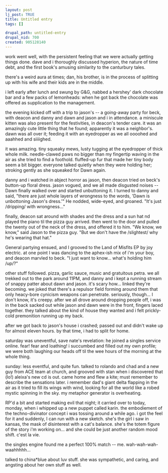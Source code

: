 ```yaml
--- 
layout: post
lj_post: TRUE
title: Untitled entry
tags: []

drupal_path: untitled-entry
drupal_nid: 700
created: 905128140
---
```

work went well, with the persistent feeling that we were actually getting things done. dave and i thoroughly discussed hyperion, the nature of time debt, and the first book's amusing similarity to the canturbury tales.

there's a weird aura at times; dan, his brother, is in the process of splitting up with his wife and their kids are in the middle.

i left early after lunch and swung by G&G, nabbed a hershey' dark chocolate bar and a few packs of lemonheads: when he got back the chocolate was offered as supplication to the management.

the evening kicked off with a trip to jason's -- a going-away party for beck, with deacon and danny and dawn and jason and i in attendance. a miniscule kitten was also present for the festivities, in deacon's tender care. it was an amazingly cute little thing that he found; apparently it was a neighbor's. dawn was all over it; feeding it with an eyedropper as we all oooohed and aaahhed and siiiighed.

it was amazing. tiny squeaky mews, lusty tugging at the eyedropper of thick whole milk. needle-clawed paws no bigger than my fingertip waving in the air as she tried to find a foothold. fluffed-up fur that made her tiny body seem a bit bigger. everyone talked quietly when they were holding her; stroking gently as she squeaked for Dawn again.

danny and i watched in abject horror as jason, then deacon tried on beck's button-up floral dress. jason vogued, and we all made disgusted noises -- Dawn finally walked over and started unbuttoning it. I turned to danny and said, "there are just whole layers of wrongness to the words, 'Dawn is unbottoning Jason's dress.'" He nodded, wide-eyed, and groaned. "It's just /dripping/ with wrongness..."

finally, deacon sat around with shades and the dress and a sun hat nd played the piano til the pizza guy arrived. then went to the door and pulled the twenty out of the neck of the dress, and offered it to him. "We know, we know," said Jason to the pizza guy. "But we don't have the /slightest/ why he's wearing that hat."

General partying ensued, and I grooved to the Land of Misfits EP by joy electric. at one point I was dancing to the aphex-ish mix of i'm your boy, and deacon marvled to beck. "I just want to know... what's holding him /up/?"

other stuff followed. pizza, garlic sauce, music and gratuitous petra. we all trekked out to the park around 11PM, and danny and i kept a running stream of snappy patter about dawn and jason. it's scary how... linked they're becoming. we joked that there's a repulsor field forming around them that only heacy-bore cynicism weapons can penetrate. seriously, though... I don't know, it's creepy. after we all drove around dropping people off, i was in the back sacked out while jason and dawn were in the front, fingers laced together. they talked about the kind of house they wanted and i felt prickly-cold premonition running up my back.

after we got back to jason's house i crashed; passed out and didn't wake up for almost eleven hours. by that time, i had to split for home.

saturday was uneventful, save nate's revelation: he joined a singles service online. fear! fear and loathing! i succumbed and filled out my own profile; we were both laughing our heads off til the wee hours of the morning at the whole thing.

sunday: less eventful, and quite fun. talked to rolando and chad and a new guy from ACE team at church, and grooved with stan when i discovered that (lo!) aleixa's new cd is out. came home and flew a kite; must remember to describe the sensations later. i remember dad's giant delta flapping in the air as it tried to fill its wings with wind, looking for all the world like a robed mystic spinning in the sky. my metaphor generator is overheating.

RP'd a bit and started making evil that night; it carried over to today, monday, when i whipped up a new puppet called karin. the embodiement of the techno-divinator concept i was tossing around a while ago. i got the feel for it and suddenly, I can run with a new sketch. she's the girl i saw in kansas, the mask of disinterest with a cat's balance. she's the totem figure of the story i'm working on... and she could be just another random mood shift. c'est la vie.

the singles engine found me a perfect 100% match -- me. wah-wah-wah-waahhhhh...

talked to china*blue about luv stuff. she was sympathetic, and caring, and angsting about her own stuff as well.
